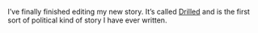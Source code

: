 I’ve finally finished editing my new story. It’s called [Drilled](http://alexseifert.wordpress.com/wp-content/uploads/2009/05/drilled.pdf) and is the first sort of political kind of story I have ever written.